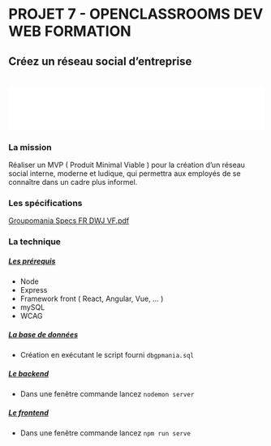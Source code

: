 # PROJET 7 - OPENCLASSROOMS DEV WEB FORMATION

## Créez un réseau social d’entreprise

<div align="center" style="margin-top: 40px"><img src="https://github.com/rocode-hub/ro-7-10102021/blob/main/frontend/src/assets/pics/icon-left-font-monochrome-white.svg"/></div>



### La mission

Réaliser un MVP ( Produit Minimal Viable ) pour la création d’un réseau social interne, moderne et ludique, qui permettra aux employés de se connaître dans un cadre plus informel.



### Les spécifications

[Groupomania Specs FR DWJ VF.pdf](https://github.com/rocode-hub/ro-7-10102021/blob/main/Groupomania_Specs_FR_DWJ_VF.pdf)



### La technique

##### <ins>Les prérequis</ins>

- Node
- Express
- Framework front ( React, Angular, Vue, ... )
- mySQL
- WCAG


##### <ins>La base de données</ins>

- Création en exécutant le script fourni  `dbgpmania.sql`



##### <ins>Le backend</ins>

- Dans une fenêtre commande lancez `nodemon server`



##### <ins>Le frontend</ins>

- Dans une fenêtre commande lancez `npm run serve`
